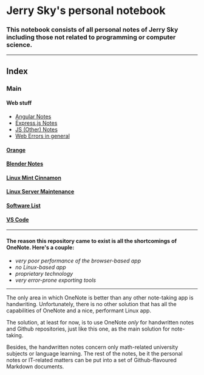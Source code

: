 # Jerry Sky's personal notebook

### This notebook consists of all personal notes of Jerry Sky including those not related to programming or computer science.

---

## Index

### Main

  #### Web stuff
  - [Angular Notes](main/web-stuff/angular-notes.md)
  - [Express.js Notes](main/web-stuff/express-notes.md)
  - [JS (Other) Notes](main/web-stuff/js-notes.md)
  - [Web Errors in general](main/web-stuff/web-errors.md)

  #### [Orange](main/orange/orange.md)

  #### [Blender Notes](main/blender-notes.md)

  #### [Linux Mint Cinnamon](main/linux-mint-cinnamon.md)

  #### [Linux Server Maintenance](main/linux-server-maintenance.md)

  #### [Software List](main/software-list.md)

  #### [VS Code](main/vs-code.md)

---

#### The reason this repository came to exist is all the shortcomings of OneNote. Here's a couple:
  - *very poor performance of the browser-based app*
  - *no Linux-based app*
  - *proprietary technology*
  - *very error-prone exporting tools*

---

The only area in which OneNote is better than any other note-taking app is handwriting. Unfortunately, there is no other solution that has all the capabilities of OneNote and a nice, performant Linux app.

The solution, at least for now, is to use OneNote *only* for handwritten notes and Github repositories, just like this one, as the main solution for note-taking.

Besides, the handwritten notes concern only math-related university subjects or language learning. The rest of the notes, be it the personal notes or IT-related matters can be put into a set of Github-flavoured Markdown documents.
